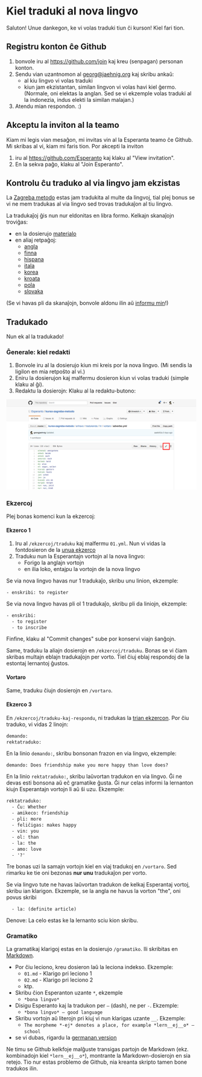 # Kiel traduki al nova lingvo

Saluton! Unue dankegon, ke vi volas traduki tiun ĉi kurson! Kiel fari tion.

## Registru konton ĉe Github

1. bonvole iru al https://github.com/join kaj kreu (senpagan) personan konton.
2. Sendu vian uzantnomon al georg@jaehnig.org kaj skribu ankaŭ:
   - al kiu lingvo vi volas traduki
   - kiun jam ekzistantan, similan lingvon vi volas havi kiel ĝermo. (Normale, oni elektas la anglan. Sed se vi ekzemple volas traduki al la indonezia, indus elekti la similan malajan.)
3. Atendu mian respondon. :)

## Akceptu la inviton al la teamo

Kiam mi legis vian mesaĝon, mi invitas vin al la Esperanta teamo ĉe Github. Mi skribas al vi, kiam mi faris tion. Por akcepti la inviton

1. iru al https://github.com/Esperanto kaj klaku al "View invitation".
2. En la sekva paĝo, klaku al "Join Esperanto".

## Kontrolu ĉu traduko al via lingvo jam ekzistas

La [Zagreba metodo](https://eo.wikipedia.org/wiki/Zagreba_metodo) estas jam tradukita al multe da lingvoj, tial plej bonus se vi ne mem tradukas al via lingvo sed trovas tradukaĵon al tiu lingvo.  

La tradukaĵoj ĝis nun nur eldonitas en libra formo. Kelkajn skanaĵojn troviĝas:

- en la dosierujo [materialo](materialo)
- en aliaj retpaĝoj:
	- [angla](http://esperantofre.com/zagreb/zagreba.htm)
	- [finna](https://drive.google.com/open?id=0B73-tppgbUreUmhjOXhfRjROTms)
	- [hispana](http://esperantofre.com/zagreb/zagrebh.htm)
	- [itala](https://drive.google.com/open?id=0B73-tppgbUreZ3dxUVB5QWFTMGs)
	- [korea](https://drive.google.com/open?id=0B73-tppgbUreRGVKUXJqSzUwaVU)
	- [kroata](https://drive.google.com/open?id=0B73-tppgbUrecVZxc21TQ2syUzQ)
	- [pola](https://drive.google.com/open?id=0B73-tppgbUreU2tGMEFWR0pCblU)
	- [slovaka](https://drive.google.com/open?id=0B73-tppgbUreTGdWT19JQ09jamM)

(Se vi havas pli da skanaĵojn, bonvole aldonu ilin aŭ [informu min](mailto:georg@jaehnig.org)!)

## Tradukado

Nun ek al la tradukado!

### Ĝenerale: kiel redakti

1. Bonvole iru al la dosierujo kiun mi kreis por la nova lingvo. (Mi sendis la ligilon en mia retpoŝto al vi.)
2. Eniru la dosierujon kaj malfermu dosieron kiun vi volas traduki (simple klaku al ĝi).
3. Redaktu la dosierojn: Klaku al la redaktu-butono:

![Redaktu](redaktu.png)

### Ekzercoj

Plej bonas komenci kun la ekzercoj:

#### Ekzerco 1 

1. Iru al `/ekzercoj/traduku` kaj malfermu `01.yml`. Nun vi vidas la fontdosieron de la [unua ekzerco](http://learn.esperanto.com/en/01/ekzerco1/)
2. Traduku nun la Esperantajn vortojn al la nova lingvo:
   - Forigo la anglajn vortojn
   - en ilia loko, entajpu la vortojn de la nova lingvo

Se via nova lingvo havas nur 1 tradukaĵo, skribu unu linion, ekzemple:

    - enskribi: to register

Se via nova lingvo havas pli ol 1 tradukaĵo, skribu pli da liniojn, ekzemple:

    - enskribi: 
      - to register
      - to inscribe

Finfine, klaku al "Commit changes" sube por konservi viajn ŝanĝojn.

Same, traduku la aliajn dosierojn en `/ekzercoj/traduku`. Bonas se vi ĉiam skribas multajn eblajn tradukaĵojn per vorto. Tiel ĉiuj eblaj respondoj de la estontaj lernantoj ĝustos.

#### Vortaro 

Same, traduku ĉiujn dosierojn en `/vortaro`.

#### Ekzerco 3

En `/ekzercoj/traduku-kaj-respondu`, ni tradukas la [trian ekzercon](http://learn.esperanto.com/en/01/ekzerco3/). Por ĉiu traduko, vi vidas 2 linojn:

    demando:
    rektatraduko:

En la linio `demando:`, skribu bonsonan frazon en via lingvo, ekzemple:

    demando: Does friendship make you more happy than love does?

En la linio `rektatraduko:`, skribu laŭvortan tradukon en via lingvo. Ĝi ne devas esti bonsona aŭ eĉ gramatike ĝusta. Ĝi nur celas informi la lernanton kiujn Esperantajn vortojn li aŭ ŝi uzu.  Ekzemple:

    rektatraduko: 
      - Ĉu: Whether
      - amikeco: friendship
      - pli: more
      - feliĉigas: makes happy
      - vin: you
      - ol: than
      - la: the
      - amo: love
      - '?'
Tre bonas uzi la samajn vortojn kiel en viaj tradukoj en `/vortaro`. Sed rimarku ke tie oni bezonas __nur unu__ tradukaĵon per vorto.

Se via lingvo tute ne havas laŭvortan tradukon de kelkaj Esperantaj vortoj, skribu ian klarigon. Ekzemple, se la angla ne havus la vorton "the", oni povus skribi

      - la: (definite article)

Denove: La celo estas ke la lernanto sciu kion skribu.


### Gramatiko

La gramatikaj klarigoj estas en la dosierujo `/gramatiko`. Ili skribitas en [Markdown](https://en.wikipedia.org/wiki/Markdown). 

- Por ĉiu leciono, kreu dosieron laŭ la leciona indekso. Ekzemple:
  -  `01.md` - Klarigo pri leciono 1
  -  `02.md` - Klarigo pri leciono 2
  - ktp.
- Skribu ĉion Esperanton uzante `*`, ekzemple
  - `*bona lingvo*`
- Disigu Esperanto kaj la tradukon per `–` (dash), ne per `-`. Ekzemple:
  - `*bona lingvo* – good language`
- Skribu vortojn aŭ literojn pri kiuj vi nun klarigas uzante `__`. Ekzemple:
  - `The morpheme *-ej* denotes a place, for example *lern__ej__o* – school`
- se vi dubas, rigardu la [germanan version](de/)

Ne timu se Github kelkfoje malĝuste transigas partojn de Markdown (ekz. kombinadojn kiel `*lern__ej__o*`), montrante la Markdown-dosierojn en sia retejo. Tio nur estas problemo de Github, nia kreanta skripto tamen bone tradukos ilin.
